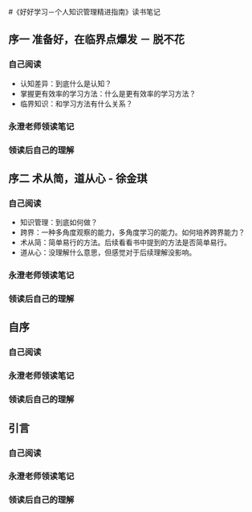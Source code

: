 #《好好学习－个人知识管理精进指南》读书笔记

## 序一 准备好，在临界点爆发 － 脱不花
### 自己阅读
- 认知差异：到底什么是认知？
- 掌握更有效率的学习方法：什么是更有效率的学习方法？
- 临界知识：和学习方法有什么关系？

### 永澄老师领读笔记

### 领读后自己的理解

## 序二 术从简，道从心 - 徐金琪
### 自己阅读
- 知识管理：到底如何做？
- 跨界：一种多角度观察的能力，多角度学习的能力。如何培养跨界能力？
- 术从简：简单易行的方法。后续看看书中提到的方法是否简单易行。
- 道从心：没理解什么意思，但感觉对于后续理解没影响。

### 永澄老师领读笔记

### 领读后自己的理解

## 自序
### 自己阅读

### 永澄老师领读笔记

### 领读后自己的理解

## 引言
### 自己阅读

### 永澄老师领读笔记

### 领读后自己的理解
